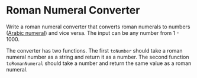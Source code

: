 # Roman Numeral Converter

Write a roman numeral converter that converts roman numerals to numbers ([Arabic numeral](https://en.wikipedia.org/wiki/Arabic_numerals)) and vice versa. The input can be any number from 1 - 1000.

The converter has two functions. The first `toNumber` should take a roman numeral number as a string and return it as a number.
The second function `toRomanNumeral` should take a number and return the same value as a roman numeral.

